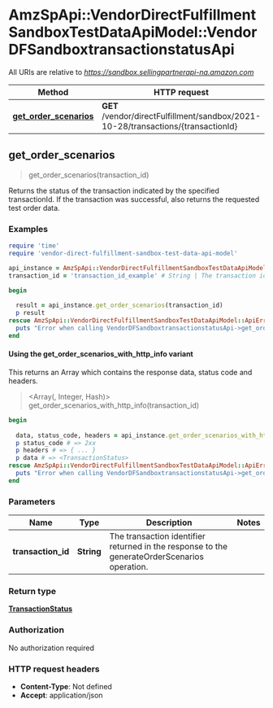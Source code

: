 # AmzSpApi::VendorDirectFulfillmentSandboxTestDataApiModel::VendorDFSandboxtransactionstatusApi

All URIs are relative to *https://sandbox.sellingpartnerapi-na.amazon.com*

| Method | HTTP request | Description |
| ------ | ------------ | ----------- |
| [**get_order_scenarios**](VendorDFSandboxtransactionstatusApi.md#get_order_scenarios) | **GET** /vendor/directFulfillment/sandbox/2021-10-28/transactions/{transactionId} |  |


## get_order_scenarios

> <TransactionStatus> get_order_scenarios(transaction_id)



Returns the status of the transaction indicated by the specified transactionId. If the transaction was successful, also returns the requested test order data.

### Examples

```ruby
require 'time'
require 'vendor-direct-fulfillment-sandbox-test-data-api-model'

api_instance = AmzSpApi::VendorDirectFulfillmentSandboxTestDataApiModel::VendorDFSandboxtransactionstatusApi.new
transaction_id = 'transaction_id_example' # String | The transaction identifier returned in the response to the generateOrderScenarios operation.

begin
  
  result = api_instance.get_order_scenarios(transaction_id)
  p result
rescue AmzSpApi::VendorDirectFulfillmentSandboxTestDataApiModel::ApiError => e
  puts "Error when calling VendorDFSandboxtransactionstatusApi->get_order_scenarios: #{e}"
end
```

#### Using the get_order_scenarios_with_http_info variant

This returns an Array which contains the response data, status code and headers.

> <Array(<TransactionStatus>, Integer, Hash)> get_order_scenarios_with_http_info(transaction_id)

```ruby
begin
  
  data, status_code, headers = api_instance.get_order_scenarios_with_http_info(transaction_id)
  p status_code # => 2xx
  p headers # => { ... }
  p data # => <TransactionStatus>
rescue AmzSpApi::VendorDirectFulfillmentSandboxTestDataApiModel::ApiError => e
  puts "Error when calling VendorDFSandboxtransactionstatusApi->get_order_scenarios_with_http_info: #{e}"
end
```

### Parameters

| Name | Type | Description | Notes |
| ---- | ---- | ----------- | ----- |
| **transaction_id** | **String** | The transaction identifier returned in the response to the generateOrderScenarios operation. |  |

### Return type

[**TransactionStatus**](TransactionStatus.md)

### Authorization

No authorization required

### HTTP request headers

- **Content-Type**: Not defined
- **Accept**: application/json

